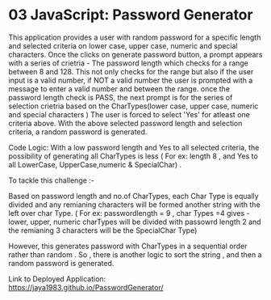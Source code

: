 # 03 JavaScript: Password Generator

This application provides a user with random password for a specific length and selected criteria on lower case, upper case, numeric and special characters.
Once the clicks on generate password button, a prompt appears with a series of crietria -
The password length which checks for a range between 8 and 128. This not only checks for the range but also if the user input is a valid number, if NOT a valid number the user is prompted with a message to enter a valid number and between the range.
once the password length check is PASS, the next prompt is for the series of selection crietria based on the CharTypes(lower case, upper case, numeric and special characters )
The user is forced to select 'Yes' for atleast one criteria above.
With the above selected password length and selection criteria, a random password is generated.

Code Logic:
With a low password length and Yes to all selected criteria, the possibility of generating all CharTypes is less ( For ex: length 8 , and Yes to all LowerCase, UpperCase,numeric & SpecialChar) .

To tackle this challenge :-

Based on password length and no.of CharTypes, each Char Type is equally divided and any remianing characters will be formed another string with the left over char Type. ( For ex: passwordlength = 9 , char Types =4 gives - lower, upper, numeric charTypes will be divided with passowrd length 2 and the remianing 3 characters will be the SpecialChar Type)

However, this generates password with CharTypes in a sequential order rather than random . So , there is another logic to sort the string , and then a random password is generated.

Link to Deployed Application: 
https://jaya1983.github.io/PasswordGenerator/

